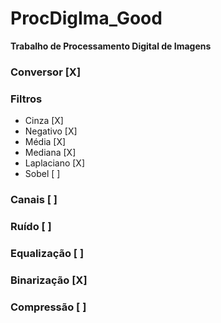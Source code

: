 # ProcDigIma_Good
**Trabalho de Processamento Digital de Imagens**

### Conversor [X]

### Filtros
- Cinza [X]
- Negativo [X]
- Média [X]
- Mediana [X]
- Laplaciano [X]
- Sobel [ ]

### Canais [ ]

### Ruído [ ]

### Equalização [ ]

### Binarização [X]

### Compressão [ ]
